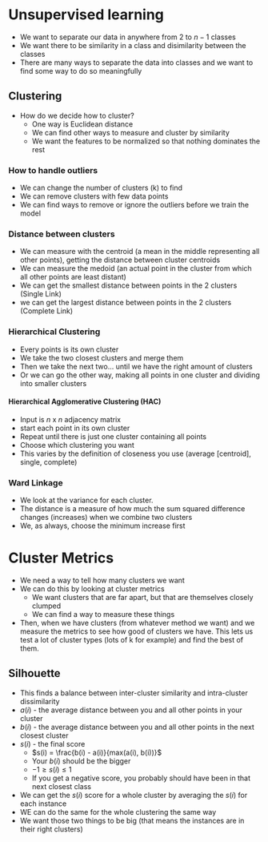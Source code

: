 # Unsupervised learning

- We want to separate our data in anywhere from $2$ to $n - 1$ classes
- We want there to be similarity in a class and disimilarity between the classes
- There are many ways to separate the data into classes and we want to find some way to do so meaningfully

## Clustering

- How do we decide how to cluster?
    - One way is Euclidean distance
    - We can find other ways to measure and cluster by similarity
    - We want the features to be normalized so that nothing dominates the rest

### How to handle outliers

- We can change the number of clusters (k) to find
- We can remove clusters with few data points
- We can find ways to remove or ignore the outliers before we train the model

### Distance between clusters

- We can measure with the centroid (a mean in the middle representing all other points), getting the distance between cluster centroids
- We can measure the medoid (an actual point in the cluster from which all other points are least distant)
- We can get the smallest distance between points in the 2 clusters (</b>Single Link</b>)
- we can get the largest distance between points in the 2 clusters (</b>Complete Link</b>)

### Hierarchical Clustering

- Every points is its own cluster
- We take the two closest clusters and merge them
- Then we take the next two... until we have the right amount of clusters
- Or we can go the other way, making all points in one cluster and dividing into smaller clusters

#### Hierarchical Agglomerative Clustering (HAC)

- Input is $n$ x $n$ adjacency matrix
- start each point in its own cluster
- Repeat until there is just one cluster containing all points
- Choose which clustering you want 
- This varies by the definition of closeness you use (average [centroid], single, complete)

### Ward Linkage

- We look at the variance for each cluster.
- The distance is a measure of how much the sum squared difference changes (increases) when we combine two clusters
- We, as always, choose the minimum increase first

# Cluster Metrics

- We need a way to tell how many clusters we want
- We can do this by looking at cluster metrics
    - We want clusters that are far apart, but that are themselves closely clumped
    - We can find a way to measure these things
- Then, when we have clusters (from whatever method we want) and we measure the metrics to see how good of clusters we have. This lets us test a lot of cluster types (lots of k for example) and find the best of them.

## Silhouette

- This finds a balance between inter-cluster similarity and intra-cluster dissimilarity
- $a(i)$ - the average distance between you and all other points in your cluster
- $b(i)$ - the average distance between you and all other points in the next closest cluster
- $s(i)$ - the final score
    - $s(i) = \frac{b(i) - a(i)}{max(a(i), b(i))}$
    - Your $b(i)$ should be the bigger
    - $-1 \ge s(i) \le 1$
    - If you get a negative score, you probably should have been in that next closest class
- We can get the $s(i)$ score for a whole cluster by averaging the $s(i)$ for each instance
- WE can do the same for the whole clustering the same way
- We want those two things to be big (that means the instances are in their right clusters)
